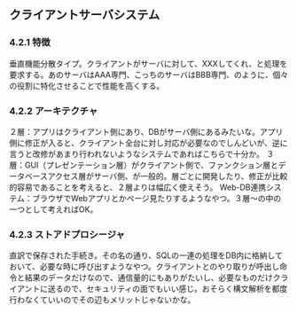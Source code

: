 ## クライアントサーバシステム


### 4.2.1 特徴
垂直機能分散タイプ。クライアントがサーバに対して、XXXしてくれ、と処理を要求する。あのサーバはAAA専門、こっちのサーバはBBB専門、のように、個々の役割に特化させることで性能を高くする。

### 4.2.2 アーキテクチャ
２層：アプリはクライアント側にあり、DBがサーバ側にあるみたいな。アプリ側に修正が入ると、クライアント全台に対し対応が必要なのでしんどいが、逆に言うと改修があまり行われないようなシステムであればこちらで十分か。
３層：GUI（プレゼンテーション層）がクライアント側で、ファンクション層とデータベースアクセス層がサーバ側、が一般的。層ごとに開発したり、修正が比較的容易であることを考えると、２層よりは幅広く使えそう。
Web-DB連携システム：ブラウザでWebアプリとかページ見たりするようなやつ。３層～の中の一つとして考えればOK。


### 4.2.3 ストアドプロシージャ
直訳で保存された手続き。その名の通り、SQLの一連の処理をDB内に格納しておいて、必要な時に呼び出すようなやつ。クライアントとのやり取りが呼出し命令と結果のデータだけなので、通信量的にもありがたいし、必要なものだけクライアントに送るので、セキュリティの面でもいい感じ。おそらく構文解析を都度行わなくていいのでその辺もメリットじゃないかな。
